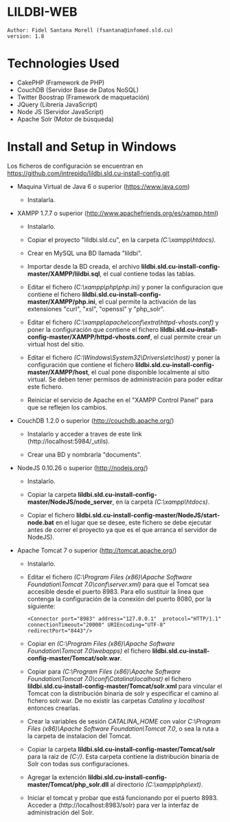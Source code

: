 LILDBI-WEB
==========

    Author: Fidel Santana Morell (fsantana@infomed.sld.cu)       
    version: 1.8

	
    
Technologies Used
=================

- CakePHP (Framework de PHP)
- CouchDB (Servidor Base de Datos NoSQL)
- Twitter Boostrap (Framework de maquetación)
- JQuery (Librería JavaScript)
- Node JS (Servidor JavaScript)
- Apache Solr (Motor de búsqueda)


    
Install and Setup in Windows
============================

Los ficheros de configuración se encuentran en https://github.com/intrepido/lildbi.sld.cu-install-config.git 

- Maquina Virtual de Java 6 o superior (https://www.java.com)

	- Instalarla.

- XAMPP 1.7.7 o superior (http://www.apachefriends.org/es/xampp.html) 

	- Instalarlo.
	
	- Copiar el proyecto "lildbi.sld.cu", en la carpeta <i>(C:\xampp\htdocs)</i>.
	
    - Crear en MySQL una BD llamada "lildbi".
	
    - Importar desde la BD creada, el archivo <b>lildbi.sld.cu-install-config-master/XAMPP/lildbi.sql</b>, el cual contiene todas las tablas.
	
    - Editar el fichero <i>(C:\xampp\php\php.ini)</i> y poner la configuracion que contiene el fichero <b>lildbi.sld.cu-install-config-master/XAMPP/php.ini</b>, el cual permite la activación de las extensiones "curl", "xsl", "openssl" y "php_solr".
	
    - Editar el fichero <i>(C:\xampp\apache\conf\extra\httpd-vhosts.conf)</i> y poner la configuración que contiene el fichero <b>lildbi.sld.cu-install-config-master/XAMPP/httpd-vhosts.conf</b>, el cual permite crear un virtual host del sitio.
	
	- Editar el fichero <i>(C:\Windows\System32\Drivers\etc\host)</i> y poner la configuración que contiene el fichero <b>lildbi.sld.cu-install-config-master/XAMPP/host</b>, el cual pone disponible localmente al sitio virtual. Se deben tener permisos de administración para poder editar este fichero. 
	
    - Reiniciar el servicio de Apache en el "XAMPP Control Panel" para que se reflejen los cambios.

- CouchDB 1.2.0 o superior (http://couchdb.apache.org/)

    - Instalarlo y acceder a traves de este link (http://localhost:5984/_utils).
	
    - Crear una BD y nombrarla "documents".
	
- NodeJS 0.10.26 o superior (http://nodejs.org/)

    - Instalarlo.	
	
    - Copiar la carpeta <b>lildbi.sld.cu-install-config-master/NodeJS/node_server</b>, en la carpeta <i>(C:\xampp\htdocs)</i>.
	
    - Copiar el fichero <b>lildbi.sld.cu-install-config-master/NodeJS/start-node.bat</b> en el lugar que se desee, este fichero se debe ejecutar antes de correr el proyecto ya que es el que arranca el servidor de NodeJS).
		
- Apache Tomcat 7 o superior (http://tomcat.apache.org/)

	 - Instalarlo.
	 
	 - Editar el fichero <i>(C:\Program Files (x86)\Apache Software Foundation\Tomcat 7.0\conf\server.xml)</i> para que el Tomcat sea accesible desde el puerto 8983. Para ello sustituir la linea que contenga la configuración de la conexión del puerto 8080, por la siguiente:
	 
	      `<Connector port="8983" address="127.0.0.1"  protocol="HTTP/1.1" connectionTimeout="20000" URIEncoding="UTF-8" redirectPort="8443"/>`
	 
	 - Copiar en <i>(C:\Program Files (x86)\Apache Software Foundation\Tomcat 7.0\webapps)</i> el fichero <b>lildbi.sld.cu-install-config-master/Tomcat/solr.war</b>.
	 
	 - Copiar para <i>(C:\Program Files (x86)\Apache Software Foundation\Tomcat 7.0\conf\Catalina\localhost)</i> el fichero <b>lildbi.sld.cu-install-config-master/Tomcat/solr.xml</b> para vincular el Tomcat con la distribución binaria de solr y especificar el camino al fichero solr.war. De no existir las carpetas <i>Catalina</i> y <i>localhost</i> entonces crearlas.
	 
	 - Crear la variables de sesión <i>CATALINA_HOME</i> con valor <i>C:\Program Files (x86)\Apache Software Foundation\Tomcat 7.0</i>, o sea la ruta a la carpeta de instalacion del Tomcat.
	 
	 - Copiar la carpeta <b>lildbi.sld.cu-install-config-master/Tomcat/solr</b> para la raiz de <i>(C:/)</i>. Esta carpeta contiene la distribución binaria de Solr con todas sus configuraciones.
	 
	 - Agregar la extención <b>lildbi.sld.cu-install-config-master/Tomcat/php_solr.dll</b> al directorio  <i>(C:\xampp\php\ext)</i>.
	 
	 - Iniciar el tomcat y probar que está funcionando por el puerto 8983. Acceder a (http://localhost:8983/solr) para ver la interfaz de administración del Solr.
   



